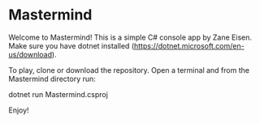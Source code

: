 # Mastermind

Welcome to Mastermind! This is a simple C# console app by Zane Eisen.
Make sure you have dotnet installed (https://dotnet.microsoft.com/en-us/download).

To play, clone or download the repository. Open a terminal and from the Mastermind directory run:

dotnet run Mastermind.csproj

Enjoy!
